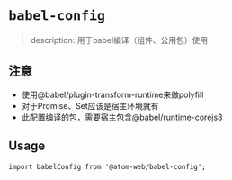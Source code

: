 # `babel-config`

> description:
用于babel编译（组件、公用包）使用

## 注意
- 使用@babel/plugin-transform-runtime来做polyfill
- 对于Promise、Set应该是宿主环境就有
- [此配置编译的包，需要宿主包含@babel/runtime-corejs3](https://www.babeljs.cn/docs/babel-plugin-transform-runtime#installation)

## Usage

```
import babelConfig from '@atom-web/babel-config';

```
